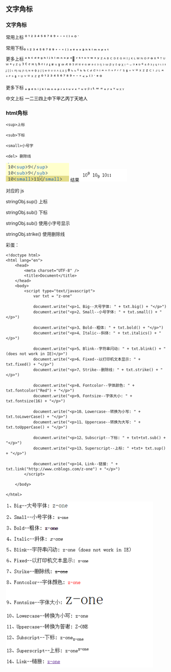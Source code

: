 ## 文字角标

### 文字角标
常用上标 ⁰ ¹ ² ³ ⁴ ⁵ ⁶ ⁷ ⁸ ⁹ ⁺ ⁻ ⁼ ⁽ ⁾ ⁿ º ˙

常用下标₀ ₁ ₂ ₃ ₄ ₅ ₆ ₇ ₈ ₉ ₊ ₋ ₌ ₍ ₎ ₐ ₑ ₒ ₓ ₔ ₕ ₖ ₗ ₘ ₙ ₚ ₛ ₜ

更多上标 ᵃ ᵇ ᶜ ᵈ ᵉ ᵍ ʰ ⁱ ʲ ᵏ ˡ ᵐ ⁿ ᵒ ᵖ ᵒ⃒ ʳ ˢ ᵗ ᵘ ᵛ ʷ ˣ ʸ ᙆ ᴬ ᴮ ᒼ ᴰ ᴱ ᴳ ᴴ ᴵ ᴶ ᴷ ᴸ ᴹ ᴺ ᴼ ᴾ ᴼ̴ ᴿ ˢ ᵀ ᵁ ᵂ ˣ ᵞ ᙆ ꝰ ˀ ˁ ˤ ꟸ ꭜ ʱ ꭝ ꭞ ʴ ʵ ʶ ꭟ ˠ ꟹ ᴭ ᴯ ᴲ ᴻ ᴽ ᵄ ᵅ ᵆ ᵊ ᵋ ᵌ ᵑ ᵓ ᵚ ᵝ ᵞ ᵟ ᵠ ᵡ ᵎ ᵔ ᵕ ᵙ ᵜ ᶛ ᶜ ᶝ ᶞ ᶟ ᶡ ᶣ ᶤ ᶥ ᶦ ᶧ ᶨ ᶩ ᶪ ᶫ ᶬ ᶭ ᶮ ᶯ ᶰ ᶱ ᶲ ᶳ ᶴ ᶵ ᶶ ᶷ ᶸ ᶹ ᶺ ᶼ ᶽ ᶾ ᶿ ꚜ ꚝ ჼ ᒃ ᕻ ᑦ ᒄ ᕪ ᑋ ᑊ ᔿ ᐢ ᣕ ᐤ ᣖ ᣴ ᣗ ᔆ ᙚ ᐡ ᘁ ᐜ ᕽ ᙆ ᙇ ᒼ ᣳ ᒢ ᒻ ᔿ ᐤ ᣖ ᣵ ᙚ ᐪ ᓑ ᘁ ᐜ ᕽ ᙆ ᙇ ⁰ ¹ ² ³ ⁴ ⁵ ⁶ ⁷ ⁸ ⁹ ⁺ ⁻ ⁼ ˂ ˃ ⁽ ⁾ ˙ * º

更多下标 ₐ ₔ ₑ ₕ ᵢ ⱼ ₖ ₗ ₘ ₙ ₒ ₚ ᵣ ₛ ₜ ᵤ ᵥ ₓ ᙮ ᵤ ᵩ ᵦ ₗ ˪ ៳ ៷ ₒ ᵨ ₛ ៴ ᵤ ᵪ ᵧ

中文上标 ㆒㆓㆔㆕㆖㆗㆘㆙㆚㆛㆜㆝㆞㆟


### html角标
```
<sup>上标 

<sub>下标

<small>小号字

<del> 删除线
```

![](./assets/804017-20161205173815897-148454305.png)
结果
![](./assets/804017-20161205173846147-69703677.png)

对应的 js 

stringObj.sup()  上标

stringObj.sub()  下标

stringObj.sub()  使用小字号显示

stringObj.strike() 使用删除线


彩蛋：
```
<!doctype html>
<html lang="en">
    <head>
        <meta charset="UTF-8" />
        <title>Document</title>
    </head>
    <body>
        <script type="text/javascript">
            var txt = "z-one"
 
            document.write("<p>1、Big--大号字体: " + txt.big() + "</p>")
            document.write("<p>2、Small--小号字体: " + txt.small() + "</p>")
 
            document.write("<p>3、Bold--粗体: " + txt.bold() + "</p>")
            document.write("<p>4、Italic--斜体: " + txt.italics() + "</p>")
 
            document.write("<p>5、Blink--字符串闪动: " + txt.blink() + " (does not work in IE)</p>")
            document.write("<p>6、Fixed--以打印机文本显示: " + txt.fixed() + "</p>")
            document.write("<p>7、Strike--删除线: " + txt.strike() + "</p>")
 
            document.write("<p>8、Fontcolor--字体颜色: " + txt.fontcolor("Red") + "</p>")
            document.write("<p>9、Fontsize--字体大小: " + txt.fontsize(16) + "</p>")
 
            document.write("<p>10、Lowercase--转换为小写: " + txt.toLowerCase() + "</p>")
            document.write("<p>11、Uppercase--转换为大写: " + txt.toUpperCase() + "</p>")
 
            document.write("<p>12、Subscript--下标: " + txt+txt.sub() + "</p>")
            document.write("<p>13、Superscript--上标: " +txt+ txt.sup() + "</p>")
 
            document.write("<p>14、Link--链接: " + txt.link("http://www.cnblogs.com/z-one") + "</p>")
        </script>
 
    </body>
 
</html>
```

![](./assets/804017-20161205182248819-363837146.png)

